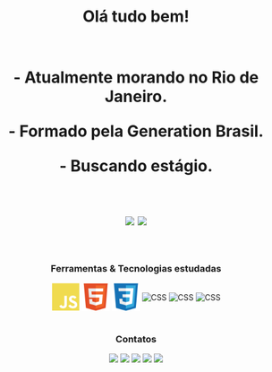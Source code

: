  <h1 align="center">Olá tudo bem!</h1>
<br>
<h1 align="center">- Atualmente morando no Rio de Janeiro.</p>
-  Formado pela Generation Brasil.</p>
- Buscando estágio.</p>
<br>

<img height="157em" src="https://github-readme-stats.vercel.app/api?username=ivanilsonsillva&show_icons=true&theme=tokyonight&include_all_commits=true&count_private=true"/>
<img height="157em" src="https://github-readme-stats.vercel.app/api/top-langs/?username=ivanilsonsillva&layout=compact&langs_count=7&theme=tokyonight"/>

</div>
</div>
<h4 align="center">
</h4>
</div>
<div  align="center"> 
  <div style="display: inline_block"><br>
  <h3>Ferramentas & Tecnologias estudadas</h3>
  <img align="center" alt="Rafa-Js" height="50" width="50" src="https://raw.githubusercontent.com/devicons/devicon/master/icons/javascript/javascript-plain.svg">
  <img align="center" alt="HTML" height="50" width="50" src="https://raw.githubusercontent.com/devicons/devicon/master/icons/html5/html5-original.svg">
  <img align="center" alt="CSS" height="50" width="50" src="https://raw.githubusercontent.com/devicons/devicon/master/icons/css3/css3-original.svg">
  <img align="center" alt="CSS" height="50" width="50" src="https://icongr.am/devicon/git-original.svg?size=102&color=currentColor">
  <img align="center" alt="CSS" height="50" width="50" src="https://icongr.am/devicon/nodejs-original.svg?size=102&color=currentColor">
  <img align="center" alt="CSS" height="50" width="50" src="https://icongr.am/devicon/typescript-original.svg?size=102&color=currentColor">
</div>
 <br>
  <div align="center">
  <h3>Contatos</h3>
  <a href="https://www.youtube.com/channel/UCT5glPYD7wODX_de_W8Wl5Q" target="_blank"><img src="https://img.shields.io/badge/YouTube-FF0000?style=for-the-badge&logo=youtube&logoColor=white" target="_blank"></a>
  <a href="https://www.instagram.com/lil_nill30/" target="_blank"><img src="https://img.shields.io/badge/-Instagram-%23E4405F?style=for-the-badge&logo=instagram&logoColor=white" target="_blank"></a>
  <a href = "mailto:ivanilsonsillva2020@gmail.com"><img src="https://img.shields.io/badge/-Gmail-%23333?style=for-the-badge&logo=gmail&logoColor=white" target="_blank"></a>
  <a href="https://discord.gg/9UNh6JQnEY"_blank"><img src="https://img.shields.io/badge/Discord-7289DA?style=for-the-badge&logo=discord&logoColor=white"target="_blank"></a>
  <a href="https://www.linkedin.com/in/ivanilson-sillva/" target="_blank"><img src="https://img.shields.io/badge/-LinkedIn-%230077B5?style=for-the-badge&logo=linkedin&logoColor=white" target="_blank"></a> 
  </a>
</div>
  <br>
  <br>
  <div align="center">
</div>
